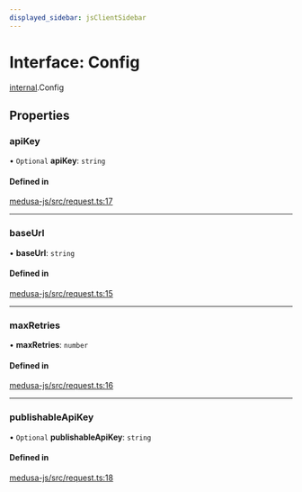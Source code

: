 ```yaml
---
displayed_sidebar: jsClientSidebar
---
```


# Interface: Config

[internal](../modules/internal.md).Config

## Properties

### apiKey

• `Optional` **apiKey**: `string`

#### Defined in

[medusa-js/src/request.ts:17](https://github.com/medusajs/medusa/blob/29135c051/packages/medusa-js/src/request.ts#L17)

___

### baseUrl

• **baseUrl**: `string`

#### Defined in

[medusa-js/src/request.ts:15](https://github.com/medusajs/medusa/blob/29135c051/packages/medusa-js/src/request.ts#L15)

___

### maxRetries

• **maxRetries**: `number`

#### Defined in

[medusa-js/src/request.ts:16](https://github.com/medusajs/medusa/blob/29135c051/packages/medusa-js/src/request.ts#L16)

___

### publishableApiKey

• `Optional` **publishableApiKey**: `string`

#### Defined in

[medusa-js/src/request.ts:18](https://github.com/medusajs/medusa/blob/29135c051/packages/medusa-js/src/request.ts#L18)

